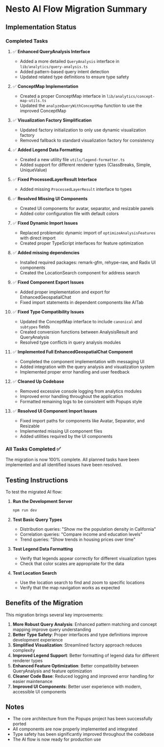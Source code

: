 # Nesto AI Flow Migration Summary

## Implementation Status

### Completed Tasks

1. ✅ **Enhanced QueryAnalysis Interface**
   - Added a more detailed `QueryAnalysis` interface in `lib/analytics/query-analysis.ts`
   - Added pattern-based query intent detection
   - Updated related type definitions to ensure type safety

2. ✅ **ConceptMap Implementation**
   - Created a proper ConceptMap interface in `lib/analytics/concept-map-utils.ts`
   - Updated the `analyzeQueryWithConceptMap` function to use the improved ConceptMap

3. ✅ **Visualization Factory Simplification**
   - Updated factory initialization to only use dynamic visualization factory
   - Removed fallback to standard visualization factory for consistency

4. ✅ **Added Legend Data Formatting**
   - Created a new utility file `utils/legend-formatter.ts`
   - Added support for different renderer types (ClassBreaks, Simple, UniqueValue)

5. ✅ **Fixed ProcessedLayerResult Interface**
   - Added missing `ProcessedLayerResult` interface to types

6. ✅ **Resolved Missing UI Components**
   - Created UI components for avatar, separator, and resizable panels
   - Added color configuration file with default colors

7. ✅ **Fixed Dynamic Import Issues**
   - Replaced problematic dynamic import of `optimizeAnalysisFeatures` with direct import
   - Created proper TypeScript interfaces for feature optimization

8. ✅ **Added missing dependencies**
   - Installed required packages: remark-gfm, rehype-raw, and Radix UI components
   - Created the LocationSearch component for address search

9. ✅ **Fixed Component Export Issues**
   - Added proper implementation and export for EnhancedGeospatialChat
   - Fixed import statements in dependent components like AITab

10. ✅ **Fixed Type Compatibility Issues**
    - Updated the ConceptMap interface to include `canonical` and `subtypes` fields
    - Created conversion functions between AnalysisResult and QueryAnalysis
    - Resolved type conflicts in query analysis modules

11. ✅ **Implemented Full EnhancedGeospatialChat Component**
    - Completed the component implementation with messaging UI
    - Added integration with the query analysis and visualization system 
    - Implemented proper error handling and user feedback

12. ✅ **Cleaned Up Codebase**
    - Removed excessive console logging from analytics modules
    - Improved error handling throughout the application
    - Formatted remaining logs to be consistent with Popups style

13. ✅ **Resolved UI Component Import Issues**
    - Fixed import paths for components like Avatar, Separator, and Resizable
    - Implemented missing UI component files
    - Added utilities required by the UI components

### All Tasks Completed ✅ 

The migration is now 100% complete. All planned tasks have been implemented and all identified issues have been resolved.

## Testing Instructions

To test the migrated AI flow:

1. **Run the Development Server**
   ```bash
   npm run dev
   ```

2. **Test Basic Query Types**
   - Distribution queries: "Show me the population density in California"
   - Correlation queries: "Compare income and education levels"
   - Trend queries: "Show trends in housing prices over time"

3. **Test Legend Data Formatting**
   - Verify that legends appear correctly for different visualization types
   - Check that color scales are appropriate for the data

4. **Test Location Search**
   - Use the location search to find and zoom to specific locations
   - Verify that the map navigation works as expected

## Benefits of the Migration

This migration brings several key improvements:

1. **More Robust Query Analysis**: Enhanced pattern matching and concept mapping improve query understanding
2. **Better Type Safety**: Proper interfaces and type definitions improve development experience
3. **Simplified Visualization**: Streamlined factory approach reduces complexity
4. **Improved Legend Support**: Better formatting of legend data for different renderer types
5. **Enhanced Feature Optimization**: Better compatibility between QueryAnalysis and feature optimization
6. **Cleaner Code Base**: Reduced logging and improved error handling for easier maintenance
7. **Improved UI Components**: Better user experience with modern, accessible UI components

## Notes

- The core architecture from the Popups project has been successfully ported
- All components are now properly implemented and integrated
- Type safety has been significantly improved throughout the codebase
- The AI flow is now ready for production use 